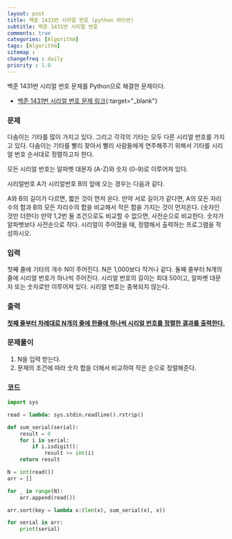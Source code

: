 ```yaml
---
layout: post
title: 백준 1431번 시리얼 번호 (python 파이썬)
subtitle: 백준 1431번 시리얼 번호
comments: true
categories: [Algorithm]
tags: [Algorithm]
sitemap :
changefreq : daily
priority : 1.0
---
```

백준 1431번 시리얼 번호 문제를 Python으로 해결한 문제이다.  

* [백준 1431번 시리얼 번호 문제 링크](https://www.acmicpc.net/problem/1431){:target="_blank"}


### 문제 
다솜이는 기타를 많이 가지고 있다. 그리고 각각의 기타는 모두 다른 시리얼 번호를 가지고 있다. 다솜이는 기타를 빨리 찾아서 빨리 사람들에게 연주해주기 위해서 기타를 시리얼 번호 순서대로 정렬하고자 한다.

모든 시리얼 번호는 알파벳 대문자 (A-Z)와 숫자 (0-9)로 이루어져 있다.

시리얼번호 A가 시리얼번호 B의 앞에 오는 경우는 다음과 같다.

A와 B의 길이가 다르면, 짧은 것이 먼저 온다.
만약 서로 길이가 같다면, A의 모든 자리수의 합과 B의 모든 자리수의 합을 비교해서 작은 합을 가지는 것이 먼저온다. (숫자인 것만 더한다)
만약 1,2번 둘 조건으로도 비교할 수 없으면, 사전순으로 비교한다. 숫자가 알파벳보다 사전순으로 작다.
시리얼이 주어졌을 때, 정렬해서 출력하는 프로그램을 작성하시오.


### 입력
첫째 줄에 기타의 개수 N이 주어진다. N은 1,000보다 작거나 같다. 둘째 줄부터 N개의 줄에 시리얼 번호가 하나씩 주어진다. 시리얼 번호의 길이는 최대 50이고, 알파벳 대문자 또는 숫자로만 이루어져 있다. 시리얼 번호는 중복되지 않는다.


### 출력
**<u>첫째 줄부터 차례대로 N개의 줄에 한줄에 하나씩 시리얼 번호를 정렬한 결과를 출력한다.</u>**


### 문제풀이
1. N을 입력 받는다.
2. 문제의 조건에 따라 숫자 합을 더해서 비교하여 작은 순으로 정렬해준다.


### 코드
```python
import sys

read = lambda: sys.stdin.readline().rstrip()

def sum_serial(serial):
    result = 0
    for i in serial:
        if i.isdigit():
            result += int(i)
    return result

N = int(read())
arr = []

for _ in range(N):
    arr.append(read())

arr.sort(key = lambda x:(len(x), sum_serial(x), x))

for serial in arr:
    print(serial)
```